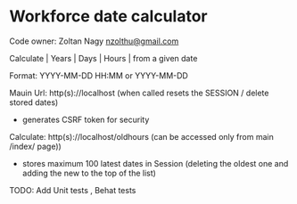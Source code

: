 # Workforce date calculator

Code owner: Zoltan Nagy <nzolthu@gmail.com>

Calculate | Years | Days | Hours | from a given date

Format: YYYY-MM-DD HH:MM or YYYY-MM-DD

Mauin Url: http(s)://localhost (when called resets the SESSION / delete stored dates)
- generates CSRF token for security

Calculate: http(s)://localhost/oldhours (can be accessed only from main /index/ page))
- stores maximum 100 latest dates in Session (deleting the oldest one and adding the new to the top of the list)

TODO: Add Unit tests , Behat tests